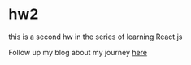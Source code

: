 # hw2
this is a second hw in the series of learning React.js

Follow up my blog about my journey [here](https://alljamin.github.io)
